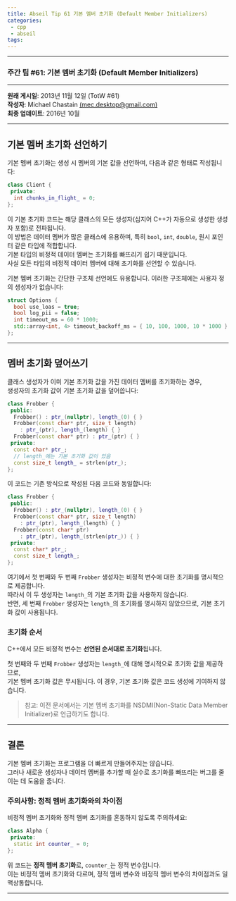 ```yaml
---
title: Abseil Tip 61 기본 멤버 초기화 (Default Member Initializers)
categories:
 - cpp
 - abseil
tags:
---
```

---

### 주간 팁 #61: 기본 멤버 초기화 (Default Member Initializers)

---

**원래 게시일**: 2013년 11월 12일 (TotW #61)  
**작성자**: Michael Chastain [(mec.desktop@gmail.com)](mailto:mec.desktop@gmail.com)  
**최종 업데이트**: 2016년 10월  

---

## 기본 멤버 초기화 선언하기

기본 멤버 초기화는 생성 시 멤버의 기본 값을 선언하며, 다음과 같은 형태로 작성됩니다:

```cpp
class Client {
 private:
  int chunks_in_flight_ = 0;
};
```

이 기본 초기화 코드는 해당 클래스의 모든 생성자(심지어 C++가 자동으로 생성한 생성자 포함)로 전파됩니다.  
이 방법은 데이터 멤버가 많은 클래스에 유용하며, 특히 `bool`, `int`, `double`, 원시 포인터 같은 타입에 적합합니다.  
기본 타입의 비정적 데이터 멤버는 초기화를 빠뜨리기 쉽기 때문입니다.  
사실 모든 타입의 비정적 데이터 멤버에 대해 초기화를 선언할 수 있습니다.

기본 멤버 초기화는 간단한 구조체 선언에도 유용합니다. 이러한 구조체에는 사용자 정의 생성자가 없습니다:

```cpp
struct Options {
  bool use_loas = true;
  bool log_pii = false;
  int timeout_ms = 60 * 1000;
  std::array<int, 4> timeout_backoff_ms = { 10, 100, 1000, 10 * 1000 };
};
```

---

## 멤버 초기화 덮어쓰기

클래스 생성자가 이미 기본 초기화 값을 가진 데이터 멤버를 초기화하는 경우,  
생성자의 초기화 값이 기본 초기화 값을 덮어씁니다:

```cpp
class Frobber {
 public:
  Frobber() : ptr_(nullptr), length_(0) { }
  Frobber(const char* ptr, size_t length)
    : ptr_(ptr), length_(length) { }
  Frobber(const char* ptr) : ptr_(ptr) { }
 private:
  const char* ptr_;
  // length_에는 기본 초기화 값이 있음
  const size_t length_ = strlen(ptr_);
};
```

이 코드는 기존 방식으로 작성된 다음 코드와 동일합니다:

```cpp
class Frobber {
 public:
  Frobber() : ptr_(nullptr), length_(0) { }
  Frobber(const char* ptr, size_t length)
    : ptr_(ptr), length_(length) { }
  Frobber(const char* ptr)
    : ptr_(ptr), length_(strlen(ptr_)) { }
 private:
  const char* ptr_;
  const size_t length_;
};
```

여기에서 첫 번째와 두 번째 `Frobber` 생성자는 비정적 변수에 대한 초기화를 명시적으로 제공합니다.  
따라서 이 두 생성자는 `length_`의 기본 초기화 값을 사용하지 않습니다.  
반면, 세 번째 `Frobber` 생성자는 `length_`의 초기화를 명시하지 않았으므로, 기본 초기화 값이 사용됩니다.

### 초기화 순서

C++에서 모든 비정적 변수는 **선언된 순서대로 초기화**됩니다.

첫 번째와 두 번째 `Frobber` 생성자는 `length_`에 대해 명시적으로 초기화 값을 제공하므로,  
기본 멤버 초기화 값은 무시됩니다. 이 경우, 기본 초기화 값은 코드 생성에 기여하지 않습니다.

> 참고: 이전 문서에서는 기본 멤버 초기화를 NSDMI(Non-Static Data Member Initializer)로 언급하기도 합니다.

---

## 결론

기본 멤버 초기화는 프로그램을 더 빠르게 만들어주지는 않습니다.  
그러나 새로운 생성자나 데이터 멤버를 추가할 때 실수로 초기화를 빠뜨리는 버그를 줄이는 데 도움을 줍니다.

### 주의사항: 정적 멤버 초기화와의 차이점

비정적 멤버 초기화와 정적 멤버 초기화를 혼동하지 않도록 주의하세요:

```cpp
class Alpha {
 private:
  static int counter_ = 0;
};
```

위 코드는 **정적 멤버 초기화**로, `counter_`는 정적 변수입니다.  
이는 비정적 멤버 초기화와 다르며, 정적 멤버 변수와 비정적 멤버 변수의 차이점과도 일맥상통합니다.  

---